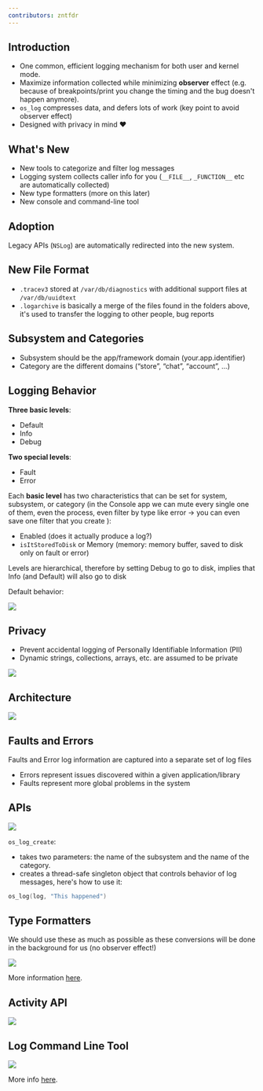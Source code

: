 ```yaml
---
contributors: zntfdr
---
```


## Introduction

- One common, efficient logging mechanism for both user and kernel mode.
- Maximize information collected while minimizing **observer** effect (e.g. because of breakpoints/print you change the timing and the bug doesn't happen anymore).
- `os_log` compresses data, and defers lots of work (key point to avoid observer effect)
- Designed with privacy in mind ️❤️

## What's New

- New tools to categorize and filter log messages 
- Logging system collects caller info for you (`__FILE__`, `_FUNCTION__` etc are automatically collected)
- New type formatters (more on this later)
- New console and command-line tool

## Adoption

Legacy APIs (`NSLog`) are automatically redirected into the new system.

## New File Format

- `.tracev3` stored at `/var/db/diagnostics` with additional support files at `/var/db/uuidtext`
- `.logarchive` is basically a merge of the files found in the folders above, it's used to transfer the logging to other people, bug reports

## Subsystem and Categories

- Subsystem should be the app/framework domain (your.app.identifier)
- Category are the different domains (“store”, “chat”, “account”, ...)

## Logging Behavior

**Three basic levels**: 

- Default
- Info
- Debug

**Two special levels**: 

- Fault
- Error

Each **basic level** has two characteristics that can be set for system, subsystem, or category (in the Console app we can mute every single one of them, even the process, even filter by type like error -> you can even save one filter that you create ):

- Enabled (does it actually produce a log?)
- `isItStoredToDisk` or Memory (memory: memory buffer, saved to disk only on fault or error)

Levels are hierarchical, therefore by setting Debug to go to disk, implies that Info (and Default) will also go to disk

Default behavior:

![][behaviorImage]

## Privacy

- Prevent accidental logging of Personally Identifiable Information (PII) 
- Dynamic strings, collections, arrays, etc. are assumed to be private

![][privacyImage]

## Architecture

![][architectureImage]

## Faults and Errors

Faults and Error log information are captured into a separate set of log files

- Errors represent issues discovered within a given application/library 
- Faults represent more global problems in the system

## APIs
![][apiImage]

`os_log_create`: 

- takes two parameters: the name of the subsystem and the name of the category.
- creates a thread-safe singleton object that controls behavior of log messages, here's how to use it:

```swift
os_log(log, "This happened")
```

## Type Formatters
We should use these as much as possible as these conversions will be done in the background for us (no observer effect!)

![][formattersImage]

More information [here][formatterMoreInformation].

## Activity API

![][activityImage]

## Log Command Line Tool

![][commandImage]

More info [here][osLogMoreInfo].

[formatterMoreInformation]: https://developer.apple.com/library/archive/documentation/Cocoa/Conceptual/Strings/Articles/formatSpecifiers.html 
[osLogMoreInfo]: https://developer.apple.com/documentation/os/logging

[behaviorImage]: ../../../images/notes/wwdc16/721/behavior.png
[privacyImage]: ../../../images/notes/wwdc16/721/privacy.png
[architectureImage]: ../../../images/notes/wwdc16/721/architecture.png
[apiImage]: ../../../images/notes/wwdc16/721/api.png
[osLogImage]: ../../../images/notes/wwdc16/721/osLog.png
[formattersImage]: ../../../images/notes/wwdc16/721/formatters.png
[activityImage]: ../../../images/notes/wwdc16/721/activity.png
[commandImage]: ../../../images/notes/wwdc16/721/command.png